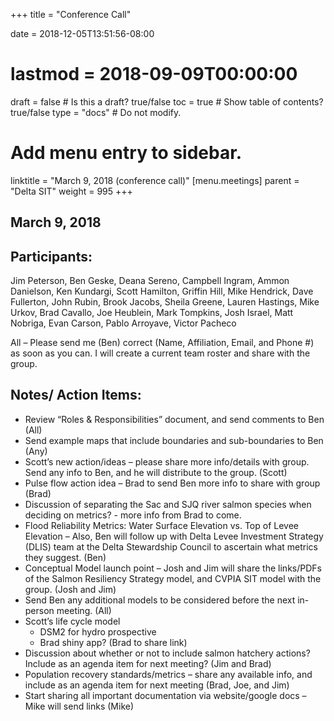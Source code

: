 +++
title = "Conference Call"

date = 2018-12-05T13:51:56-08:00
# lastmod = 2018-09-09T00:00:00

draft = false  # Is this a draft? true/false
toc = true  # Show table of contents? true/false
type = "docs"  # Do not modify.

# Add menu entry to sidebar.
linktitle = "March 9, 2018 (conference call)"
[menu.meetings]
  parent = "Delta SIT"
  weight = 995
+++

## March 9, 2018
 
## Participants: 
Jim Peterson, Ben Geske, Deana Sereno, Campbell Ingram, Ammon Danielson, Ken Kundargi, Scott Hamilton, Griffin Hill, Mike Hendrick, Dave Fullerton, John Rubin, Brook Jacobs, Sheila Greene, Lauren Hastings, Mike Urkov, Brad Cavallo, Joe Heublein, Mark Tompkins, Josh Israel, Matt Nobriga, Evan Carson, Pablo Arroyave, Victor Pacheco
 
All – 
Please send me (Ben) correct (Name, Affiliation, Email, and Phone #) as soon as you can. I will create a current team roster and share with the group.

## Notes/ Action Items:
- Review “Roles & Responsibilities” document, and send comments to Ben (All)
- Send example maps that include boundaries and sub-boundaries to Ben (Any)
-	Scott’s new action/ideas – please share more info/details with group. Send any info to Ben, and he will distribute to the group. (Scott)
-	Pulse flow action idea – Brad to send Ben more info to share with group (Brad)
-	Discussion of separating the Sac and SJQ river salmon species when deciding on metrics? - more info from Brad to come.
-	Flood Reliability Metrics: Water Surface Elevation vs. Top of Levee Elevation – Also, Ben will follow up with Delta Levee Investment Strategy (DLIS) team at the Delta Stewardship Council to ascertain what metrics they suggest. (Ben)
- Conceptual Model launch point – Josh and Jim will share the links/PDFs of the Salmon Resiliency Strategy model, and CVPIA SIT model with the group. (Josh and Jim)
-	Send Ben any additional models to be considered before the next in-person meeting. (All)
  - Scott’s life cycle model
    - DSM2 for hydro prospective
    - Brad shiny app? (Brad to share link)
- Discussion about whether or not to include salmon hatchery actions? Include as an agenda item for next meeting? (Jim and Brad)
- Population recovery standards/metrics – share any available info, and include as an agenda item for next meeting (Brad, Joe, and Jim)
- Start sharing all important documentation via website/google docs – Mike will send links (Mike)
